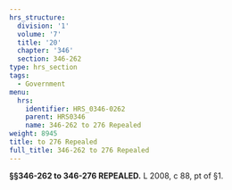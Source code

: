 ```yaml
---
hrs_structure:
  division: '1'
  volume: '7'
  title: '20'
  chapter: '346'
  section: 346-262
type: hrs_section
tags:
  - Government
menu:
  hrs:
    identifier: HRS_0346-0262
    parent: HRS0346
    name: 346-262 to 276 Repealed
weight: 8945
title: to 276 Repealed
full_title: 346-262 to 276 Repealed
---
```

**§§346-262 to 346-276 REPEALED.** L 2008, c 88, pt of §1.